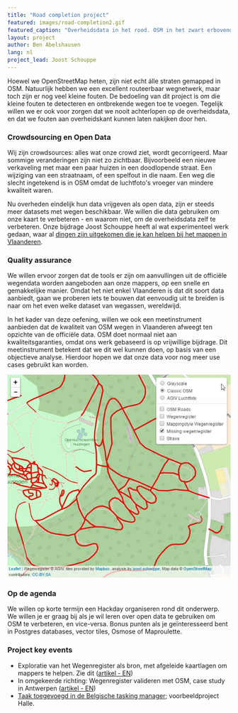 ```yaml
---
title: "Road completion project"
featured: images/road-completion2.gif
featured_caption: "Overheidsdata in het rood. OSM in het zwart erbovenop. In de loop der tijd worden plaatsen waar er geen OSM wegen zijn (en je dus rood ziet) alsmaar zeldzamer."
layout: project
author: Ben Abelshausen
lang: nl
project_lead: Joost Schouppe
---
```


Hoewel we OpenStreetMap heten, zijn niet echt álle straten gemapped in OSM. Natuurlijk hebben we een excellent routeerbaar wegnetwerk, maar toch zijn er nog veel kleine fouten. De bedoeling van dit project is om die kleine fouten te detecteren en ontbrekende wegen toe te voegen. Tegelijk willen we er ook voor zorgen dat we nooit achterlopen op de overheidsdata, en dat we fouten aan overheidskant kunnen laten nakijken door hen.

### Crowdsourcing en Open Data

Wij zijn crowdsources: alles wat onze crowd ziet, wordt gecorrigeerd. Maar sommige veranderingen zijn niet zo zichtbaar. Bijvoorbeeld een nieuwe verkaveling met maar een paar huizen in een doodlopende straat. Een wijziging van een straatnaam, of een spelfout in die naam. Een weg die slecht ingetekend is in OSM omdat de luchtfoto's vroeger van mindere kwaliteit waren.

Nu overheden eindelijk hun data vrijgeven als open data, zijn er steeds meer datasets met wegen beschikbaar. We willen die data gebruiken om onze kaart te verbeteren - en waarom niet, om de overheidsdata zelf te verbeteren. Onze bijdrage Joost Schouppe heeft al wat experimenteel werk gedaan, waar al [dingen zijn uitgekomen die je kan helpen bij het mappen in Vlaanderen](http://www.openstreetmap.org/user/joost%20schouppe/diary/39250).

### Quality assurance

We willen ervoor zorgen dat de tools er zijn om aanvullingen uit de officiële wegendata worden aangeboden aan onze mappers, op een snelle en gemakkelijke manier. Omdat het niet enkel Vlaanderen is dat dit soort data aanbiedt, gaan we proberen iets te bouwen dat eenvoudig uit te breiden is naar om het even welke dataset van wegassen, wereldwijd.

In het kader van deze oefening, willen we ook een meetinstrument aanbieden dat de kwaliteit van OSM wegen in Vlaanderen afweegt ten opzichte van de officiële data. OSM doet normaal niet aan kwaliteitsgaranties, omdat ons werk gebaseerd is op vrijwillige bijdrage. Dit meetinstrument betekent dat we dit wel kunnen doen, op basis van een objectieve analyse.  Hierdoor hopen we dat onze data voor nog meer use cases gebruikt kan worden.

![](/assets/images/road-completion1.jpg)

### Op de agenda

We willen op korte termijn een Hackday organiseren rond dit onderwerp. We willen je er graag bij als je wil leren over open data te gebruiken om OSM te verbeteren, en vice-versa. Bonus punten als je geïnteresseerd bent in Postgres databases, vector tiles, Osmose of Maproulette.

### Project key events

* Exploratie van het Wegenregister als bron, met afgeleide kaartlagen om mappers te helpen. Zie dit ([artikel - EN](http://www.openstreetmap.org/user/joost%20schouppe/diary/39250))
* In omgekeerde richting: Wegenregister valideren met OSM, case study in Antwerpen ([artikel - EN](http://www.openstreetmap.org/user/joost%20schouppe/diary/39573))
* [Taak toegevoegd in de Belgische tasking manager](https://tasks.osm.be/project/2); voorbeeldproject Halle.
